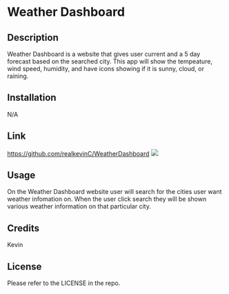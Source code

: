 # Weather Dashboard

## Description

Weather Dashboard is a website that gives user current and a 5 day forecast based on the searched city. This app will show the tempeature, wind speed, humidity, and have icons showing if it is sunny, cloud, or raining.


## Installation

N/A

## Link

https://github.com/realkevinC/WeatherDashboard
<img src="/Users/kevinchen/bcs/challenges/weatherDashboard/assets/screencapture-127-0-0-1-5500-weatherDashboard-index-html-2022-10-24-00_15_23.png">

## Usage

On the Weather Dashboard website user will search for the cities user want weather infomation on. When the user click search they will be shown various weather information on that particular city. 

## Credits

Kevin

## License

Please refer to the LICENSE in the repo.